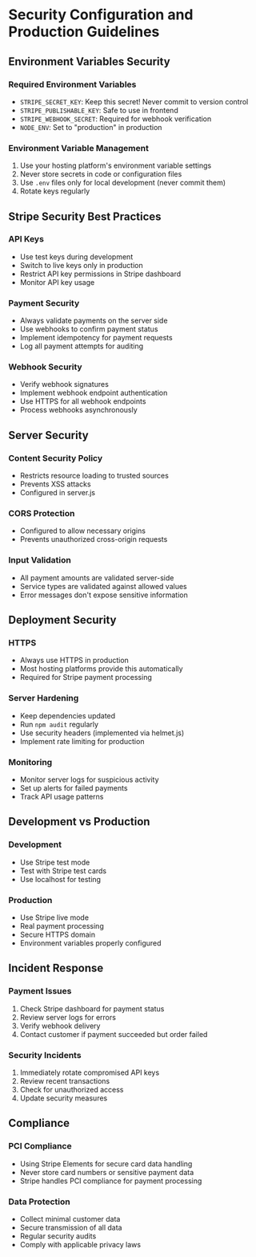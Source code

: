 # Security Configuration and Production Guidelines

## Environment Variables Security

### Required Environment Variables
- `STRIPE_SECRET_KEY`: Keep this secret! Never commit to version control
- `STRIPE_PUBLISHABLE_KEY`: Safe to use in frontend
- `STRIPE_WEBHOOK_SECRET`: Required for webhook verification
- `NODE_ENV`: Set to "production" in production

### Environment Variable Management
1. Use your hosting platform's environment variable settings
2. Never store secrets in code or configuration files
3. Use `.env` files only for local development (never commit them)
4. Rotate keys regularly

## Stripe Security Best Practices

### API Keys
- Use test keys during development
- Switch to live keys only in production
- Restrict API key permissions in Stripe dashboard
- Monitor API key usage

### Payment Security
- Always validate payments on the server side
- Use webhooks to confirm payment status
- Implement idempotency for payment requests
- Log all payment attempts for auditing

### Webhook Security
- Verify webhook signatures
- Implement webhook endpoint authentication
- Use HTTPS for all webhook endpoints
- Process webhooks asynchronously

## Server Security

### Content Security Policy
- Restricts resource loading to trusted sources
- Prevents XSS attacks
- Configured in server.js

### CORS Protection
- Configured to allow necessary origins
- Prevents unauthorized cross-origin requests

### Input Validation
- All payment amounts are validated server-side
- Service types are validated against allowed values
- Error messages don't expose sensitive information

## Deployment Security

### HTTPS
- Always use HTTPS in production
- Most hosting platforms provide this automatically
- Required for Stripe payment processing

### Server Hardening
- Keep dependencies updated
- Run `npm audit` regularly
- Use security headers (implemented via helmet.js)
- Implement rate limiting for production

### Monitoring
- Monitor server logs for suspicious activity
- Set up alerts for failed payments
- Track API usage patterns

## Development vs Production

### Development
- Use Stripe test mode
- Test with Stripe test cards
- Use localhost for testing

### Production
- Use Stripe live mode
- Real payment processing
- Secure HTTPS domain
- Environment variables properly configured

## Incident Response

### Payment Issues
1. Check Stripe dashboard for payment status
2. Review server logs for errors
3. Verify webhook delivery
4. Contact customer if payment succeeded but order failed

### Security Incidents
1. Immediately rotate compromised API keys
2. Review recent transactions
3. Check for unauthorized access
4. Update security measures

## Compliance

### PCI Compliance
- Using Stripe Elements for secure card data handling
- Never store card numbers or sensitive payment data
- Stripe handles PCI compliance for payment processing

### Data Protection
- Collect minimal customer data
- Secure transmission of all data
- Regular security audits
- Comply with applicable privacy laws